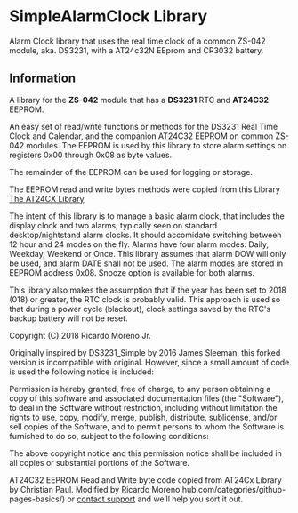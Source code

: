 # SimpleAlarmClock Library

Alarm Clock library that uses the real time clock of a common ZS-042 module, aka. DS3231, with a AT24c32N EEprom and CR3032 battery.

## Information

A library for the **ZS-042** module that has a **DS3231** RTC and **AT24C32** EEPROM. 

An easy set of read/write functions or methods for the DS3231 Real Time Clock and Calendar, and the companion AT24C32 EEPROM on common ZS-042 modules.  The EEPROM is used by this library to store alarm settings on registers 0x00 through 0x08 as byte values.

The remainder of the EEPROM can be used for logging or storage.

The EEPROM read and write bytes methods were copied from this Library [The AT24CX Library](https://github.com/cyberp/AT24Cx)

The intent of this library is to manage a basic alarm clock, that includes the display clock and two alarms, typically seen on standard desktop/nightstand alarm clocks.  It should accomidate switching between 12 hour and 24 modes on the fly.  Alarms have four alarm modes: Daily, Weekday, Weekend or Once.  This library assumes that alarm DOW will only be used, and alarm DATE shall not be used. The alarm modes are stored in EEPROM address 0x08.  Snooze option is available for both alarms.

This library also makes the assumption that if the year has been set to 2018 (018) or greater, the RTC clock is probably valid. This approach is used so that during a power cycle (blackout), clock settings saved by the RTC's backup battery will not be reset.

Copyright (C) 2018 Ricardo Moreno Jr.

Originally inspired by DS3231_Simple by 2016 James Sleeman, this forked version is incompatible with original. However, since a small amount of code is used the following notice is included:

Permission is hereby granted, free of charge, to any person obtaining a copy of this software and associated documentation files (the "Software"), to deal in the Software without restriction, including without limitation the rights to use, copy, modify, merge, publish, distribute, sublicense, and/or sell copies of the Software, and to permit persons to whom the Software is furnished to do so, subject to the following conditions:

The above copyright notice and this permission notice shall be included in all copies or substantial portions of the Software.

AT24C32 EEPROM Read and Write byte code copied from AT24Cx Library by Christian Paul. Modified by Ricardo Moreno.hub.com/categories/github-pages-basics/) or [contact support](https://github.com/contact) and we’ll help you sort it out.
